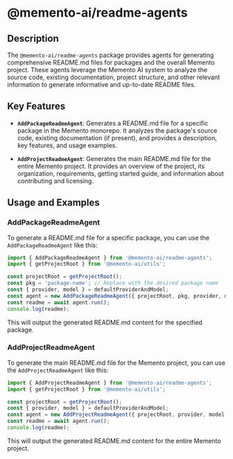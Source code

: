# @memento-ai/readme-agents

## Description

The `@memento-ai/readme-agents` package provides agents for generating comprehensive README.md files for packages and the overall Memento project. These agents leverage the Memento AI system to analyze the source code, existing documentation, project structure, and other relevant information to generate informative and up-to-date README files.

## Key Features

- **`AddPackageReadmeAgent`**: Generates a README.md file for a specific package in the Memento monorepo. It analyzes the package's source code, existing documentation (if present), and provides a description, key features, and usage examples.

- **`AddProjectReadmeAgent`**: Generates the main README.md file for the entire Memento project. It provides an overview of the project, its organization, requirements, getting started guide, and information about contributing and licensing.

## Usage and Examples

### AddPackageReadmeAgent

To generate a README.md file for a specific package, you can use the `AddPackageReadmeAgent` like this:

```typescript
import { AddPackageReadmeAgent } from '@memento-ai/readme-agents';
import { getProjectRoot } from '@memento-ai/utils';

const projectRoot = getProjectRoot();
const pkg = 'package-name'; // Replace with the desired package name
const { provider, model } = defaultProviderAndModel;
const agent = new AddPackageReadmeAgent({ projectRoot, pkg, provider, model });
const readme = await agent.run();
console.log(readme);
```

This will output the generated README.md content for the specified package.

### AddProjectReadmeAgent

To generate the main README.md file for the Memento project, you can use the `AddProjectReadmeAgent` like this:

```typescript
import { AddProjectReadmeAgent } from '@memento-ai/readme-agents';
import { getProjectRoot } from '@memento-ai/utils';

const projectRoot = getProjectRoot();
const { provider, model } = defaultProviderAndModel;
const agent = new AddProjectReadmeAgent({ projectRoot, provider, model });
const readme = await agent.run();
console.log(readme);
```

This will output the generated README.md content for the entire Memento project.
